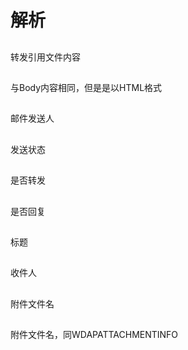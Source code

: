# 解析
## <item name="Body" sign="true" seal="true">
转发引用文件内容
## <item name="HTMLBody" sign="true" seal="true">
与Body内容相同，但是是以HTML格式
## <item name="yszz_d">
邮件发送人
## <item name="Status">
发送状态
## <item name="ForwardFlag">
是否转发
## <item name="ReplyFlag">
是否回复
## <item name="Subject">
标题
## <item name="wdSendToPersonName">
收件人
## <item name="WDAPATTACHMENTINFO">
附件文件名
## <item name="WDEXPORTEDFILESINFO">
附件文件名，同WDAPATTACHMENTINFO